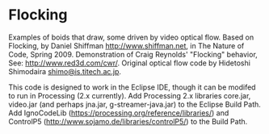 # Flocking

Examples of boids that draw, some driven by video optical flow.
Based on Flocking, by Daniel Shiffman <http://www.shiffman.net>, in The Nature of Code, Spring 2009.
Demonstration of Craig Reynolds' "Flocking" behavior, See: http://www.red3d.com/cwr/.
Original optical flow code by Hidetoshi Shimodaira shimo@is.titech.ac.jp.

This code is designed to work in the Eclipse IDE, though it can be modifed to run in Processing (2.x currently).
Add Processing 2.x libraries core.jar, video.jar (and perhaps jna.jar, g-streamer-java.jar) to the Eclipse Build Path.
Add IgnoCodeLib (https://processing.org/reference/libraries/) and ControlP5 (http://www.sojamo.de/libraries/controlP5/) to the Build Path.
